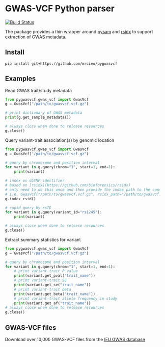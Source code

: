 # GWAS-VCF Python parser

<!-- badges: start -->
[![Build Status](https://travis-ci.org/MRCIEU/pygwasvcf.svg?branch=master)](https://travis-ci.org/MRCIEU/pygwasvcf)
<!-- badges: end -->

The package provides a thin wrapper around [pysam](https://pysam.readthedocs.io/en/latest/index.html) and [rsidx](https://github.com/bioforensics/rsidx) to support extraction of GWAS metadata.

## Install

```shell script
pip install git+https://github.com/mrcieu/pygwasvcf
```

## Examples

Read GWAS trait/study metadata

```python
from pygwasvcf.gwas_vcf import GwasVcf
g = GwasVcf("/path/to/gwasvcf.vcf.gz")

# print dictionary of GWAS metadata
print(g.get_sample_metadata())

# always close when done to release resources
g.close()
```

Query variant-trait association(s) by genomic location

```python
from pygwasvcf.gwas_vcf import GwasVcf
g = GwasVcf("/path/to/gwasvcf.vcf.gz")

# query by chromosome and position interval
for variant in g.query(chrom="1", start=1, end=1):
    print(variant)

# index on dbSNP identifier
# based on [rsidx](https://github.com/bioforensics/rsidx)
# only need to do this once and then provide the index path to the constructor
# i.e. GwasVcf("/path/to/gwasvcf.vcf.gz", rsidx_path="/path/to/gwasvcf.vcf.gz.rsidx")
g.index_rsid()

# rapid query by rsID  
for variant in g.query(variant_id="rs1245"):
    print(variant)

# always close when done to release resources
g.close()
```

Extract summary statistics for variant

```python
from pygwasvcf.gwas_vcf import GwasVcf
g = GwasVcf("/path/to/gwasvcf.vcf.gz")

# query by chromosome and position interval
for variant in g.query(chrom="1", start=1, end=1):
    # print variant-trait P value
    print(variant.get_pval("trait_name"))
    # print variant-trait SE
    print(variant.get_se("trait_name"))
    # print variant-trait beta
    print(variant.get_beta("trait_name"))
    # print variant-trait allele frequency in study
    print(variant.get_af("trait_name"))
# always close when done to release resources
g.close()
```

## GWAS-VCF files

Download over 10,000 GWAS-VCF files from the [IEU GWAS database](https://gwas.mrcieu.ac.uk/)